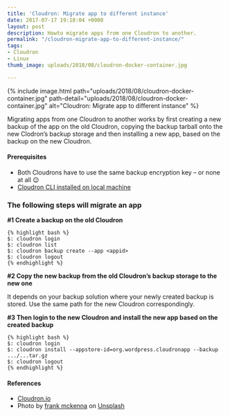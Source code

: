 ```yaml
---
title: 'Cloudron: Migrate app to different instance'
date: 2017-07-17 19:18:04 +0000
layout: post
description: Howto migrate apps from one Cloudron to another.
permalink: "/cloudron-migrate-app-to-different-instance/"
tags:
- Cloudron
- Linux
thumb_image: uploads/2018/08/cloudron-docker-container.jpg

---
```

{% include image.html path="uploads/2018/08/cloudron-docker-container.jpg" path-detail="uploads/2018/08/cloudron-docker-container.jpg" alt="Cloudron: Migrate app to different instance" %}

Migrating apps from one Cloudron to another works by first creating a new backup of the app on the old Cloudron, copying the backup tarball onto the new Clodron’s backup storage and then installing a new app, based on the backup on the new Cloudron.

#### Prerequisites

* Both Cloudrons have to use the same backup encryption key – or none at all 😉
* [Cloudron CLI installed on local machine](https://git.cloudron.io/cloudron/cloudron-cli/)

### The following steps will migrate an app

**#1 Create a backup on the old Cloudron**

    {% highlight bash %}
    $: cloudron login
    $: cloudron list
    $: cloudron backup create --app <appid>
    $: cloudron logout
    {% endhighlight %}

**#2 Copy the new backup from the old Cloudron’s backup storage to the new one**

It depends on your backup solution where your newly created backup is stored. Use the same path for the new Cloudron correspondingly.

**#3 Then login to the new Cloudron and install the new app based on the created backup**

    {% highlight bash %}
    $: cloudron login
    $: cloudron install --appstore-id=org.wordpress.cloudronapp --backup .../...tar.gz
    $: cloudron logout
    {% endhighlight %}

#### References

* [Cloudron.io](https://git.cloudron.io/cloudron/box/commit/04d6f94108cbb9b17bb831912c0c47881a177d98)
* Photo by [frank mckenna](https://unsplash.com/photos/tjX_sniNzgQ?utm_source=unsplash&utm_medium=referral&utm_content=creditCopyText) on [Unsplash](https://unsplash.com/search/photos/container?utm_source=unsplash&utm_medium=referral&utm_content=creditCopyText)